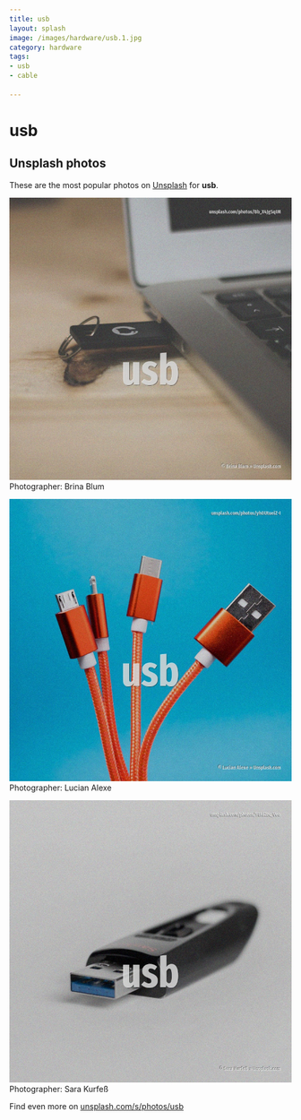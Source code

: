 ```yaml
---
title: usb
layout: splash
image: /images/hardware/usb.1.jpg
category: hardware
tags:
- usb
- cable

---
```

# usb



 
## Unsplash photos
These are the most popular photos on [Unsplash](https://unsplash.com) for **usb**.
 
![usb](/images/hardware/usb.1.jpg)
Photographer:  Brina Blum
 
![usb](/images/hardware/usb.2.jpg)
Photographer:  Lucian Alexe
 
![usb](/images/hardware/usb.3.jpg)
Photographer:  Sara Kurfeß
 
Find even more on [unsplash.com/s/photos/usb](https://unsplash.com/s/photos/usb)
 
